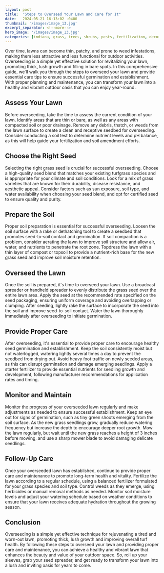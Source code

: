 ```yaml
---
layout: post
title:  "Steps to Overseed Your Lawn and Care for It"
date:   2024-05-21 16:13:02 -0400
thumbnail: '/images/image_13.jpg'
excerpt_separator: <!--more-->
hero_image: '/images/image_13.jpg'
categories: [indiana, grass, trees, shrubs, pests, fertilization, decoration, curb appeal, garden, flowers, recreation]
---
```

Over time, lawns can become thin, patchy, and prone to weed infestations, making them less attractive and less functional for outdoor activities. <!--more-->Overseeding is a simple yet effective solution for revitalizing your lawn, promoting thick, lush growth and filling in bare spots. In this comprehensive guide, we'll walk you through the steps to overseed your lawn and provide essential care tips to ensure successful germination and establishment. With proper planning and maintenance, you can transform your lawn into a healthy and vibrant outdoor oasis that you can enjoy year-round.

## Assess Your Lawn
Before overseeding, take the time to assess the current condition of your lawn. Identify areas that are thin or bare, as well as any areas with compacted soil or poor drainage. Remove any debris, thatch, or weeds from the lawn surface to create a clean and receptive seedbed for overseeding. Consider conducting a soil test to determine nutrient levels and pH balance, as this will help guide your fertilization and soil amendment efforts.

## Choose the Right Seed
Selecting the right grass seed is crucial for successful overseeding. Choose a high-quality seed blend that matches your existing turfgrass species and is appropriate for your climate and soil conditions. Look for a mix of grass varieties that are known for their durability, disease resistance, and aesthetic appeal. Consider factors such as sun exposure, soil type, and water availability when choosing your seed blend, and opt for certified seed to ensure quality and purity.

## Prepare the Soil
Proper soil preparation is essential for successful overseeding. Loosen the soil surface with a rake or dethatching tool to create a seedbed that promotes seed-to-soil contact and germination. If soil compaction is a problem, consider aerating the lawn to improve soil structure and allow air, water, and nutrients to penetrate the root zone. Topdress the lawn with a thin layer of compost or topsoil to provide a nutrient-rich base for the new grass seed and improve soil moisture retention.

## Overseed the Lawn
Once the soil is prepared, it's time to overseed your lawn. Use a broadcast spreader or handheld spreader to evenly distribute the grass seed over the entire lawn area. Apply the seed at the recommended rate specified on the seed packaging, ensuring uniform coverage and avoiding overlapping or clumping. After seeding, lightly rake the surface to incorporate the seed into the soil and improve seed-to-soil contact. Water the lawn thoroughly immediately after overseeding to initiate germination.

## Provide Proper Care
After overseeding, it's essential to provide proper care to encourage healthy seed germination and establishment. Keep the soil consistently moist but not waterlogged, watering lightly several times a day to prevent the seedbed from drying out. Avoid heavy foot traffic on newly seeded areas, as this can disrupt germination and damage emerging seedlings. Apply a starter fertilizer to provide essential nutrients for seedling growth and development, following manufacturer recommendations for application rates and timing.

## Monitor and Maintain
Monitor the progress of your overseeded lawn regularly and make adjustments as needed to ensure successful establishment. Keep an eye out for signs of germination, such as tiny green shoots emerging from the soil surface. As the new grass seedlings grow, gradually reduce watering frequency but increase the depth to encourage deeper root growth. Mow the lawn regularly, but wait until the new grass reaches a height of 3 inches before mowing, and use a sharp mower blade to avoid damaging delicate seedlings.

## Follow-Up Care
Once your overseeded lawn has established, continue to provide proper care and maintenance to promote long-term health and vitality. Fertilize the lawn according to a regular schedule, using a balanced fertilizer formulated for your grass species and soil type. Control weeds as they emerge, using herbicides or manual removal methods as needed. Monitor soil moisture levels and adjust your watering schedule based on weather conditions to ensure that your lawn receives adequate hydration throughout the growing season.

## Conclusion
Overseeding is a simple yet effective technique for rejuvenating a tired and worn-out lawn, promoting thick, lush growth and improving overall turf health. By following these steps to overseed your lawn and providing proper care and maintenance, you can achieve a healthy and vibrant lawn that enhances the beauty and value of your outdoor space. So, roll up your sleeves, grab your seed spreader, and get ready to transform your lawn into a lush and inviting oasis for years to come.
